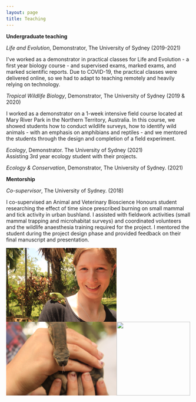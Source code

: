 ```yaml
---
layout: page
title: Teaching
---
```


**Undergraduate teaching**

_Life and Evolution_, Demonstrator, The University of Sydney (2019-2021)

I've worked as a demonstrator in practical classes for Life and Evolution - a first year biology course - and supervised exams, marked exams, and marked scientific reports. Due to COVID-19, the practical classes were delivered online, so we had to adapt to teaching remotely and heavily relying on technology. 

_Tropical Wildlife Biology_, Demonstrator, The University of Sydney (2019 & 2020)

I worked as a demonstrator on a 1-week intensive field course located at Mary River Park in the Northern Territory, Australia. In this course, we showed students how to conduct wildlife surveys, how to identify wild animals - with an emphasis on amphibians and reptiles - and we mentored the students through the design and completion of a field experiment.

_Ecology_, Demonstrator. The University of Sydney (2021)   
Assisting 3rd year ecology student with their projects.

_Ecology & Conservation_, Demonstrator, The University of Sydney. (2021)                                                

**Mentorship**

_Co-supervisor_, The University of Sydney. (2018)

I co-supervised an Animal and Veterinary Bioscience Honours student researching the effect of time since prescribed burning on small mammal and tick activity in urban bushland. I assisted with fieldwork activities (small mammal trapping and microhabitat surveys) and coordinated volunteers and the wildlife anaesthesia training required for the project. I mentored the student during the project design phase and provided feedback on their final manuscript and presentation.

<img src="/images/Green tree frog_trop bio _me.JPG" width="300" height="200" align="center"><img src="/images/Filesnake_tropbio.JPG" width="300" height="200" align="center"><img src="/images/CT_termite mound_trop BIO.JPG" width="200" height="200" align="center">



